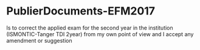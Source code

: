 # PublierDocuments-EFM2017
Is to correct the applied exam for the second year in the institution (ISMONTIC-Tanger TDI 2year) from my own point of view and I accept any amendment or suggestion
